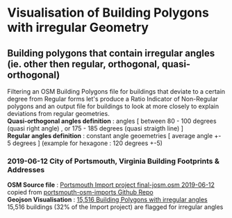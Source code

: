 # Visualisation of Building Polygons with irregular Geometry

## Building polygons that contain irregular angles (ie. other then regular, orthogonal, quasi-orthogonal) 

Filtering an OSM Building Polygons file for buildings that deviate to a certain degree from Regular forms let's produce a Ratio Indicator of Non-Regular polygons and an output file for buildings to look at more closely to explain deviations from regular geometries.
<br/>**Quasi-orthogonal angles definition** : angles [ between 80 - 100 degrees (quasi right angle) , or 175 - 185 degrees (quasi straigth line) ] 
<br/>**Regular angles definition** : constant angle geoemetries [ average angle +- 5 degrees ] (example for hexagone : 120 degrees +-5) 

### 2019-06-12 City of Portsmouth, Virginia Building Footprints & Addresses 

**OSM Source file** : [Portsmouth Import project final-josm.osm 2019-06-12](source/2019_06_12_portsmouth_osm_imports_final_josm.osm.gz) copied from 
[portsmouth-osm-imports Github Repo](https://github.com/jonahadkins/portsmouth-osm-imports)
<br/> **Geojson Visualisation** : [15,516 Building Polygons with irregular angles](geojson/2019_06_12_portsmouth_building_import_Polygon_with_irregular_angle.geojson)
<br/>  15,516 buildings (32% of the Import project) are flagged for irregular angles
